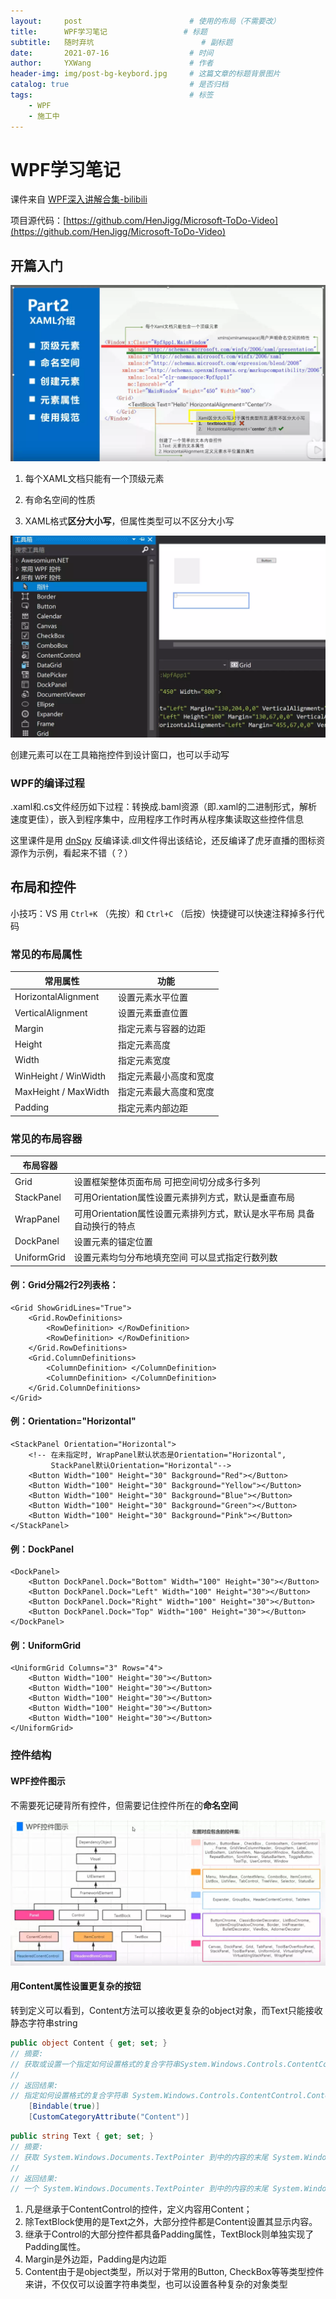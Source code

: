 ```yaml
---
layout:     post   				        # 使用的布局（不需要改）
title:      WPF学习笔记					# 标题 
subtitle:   随时弃坑						# 副标题
date:       2021-07-16 				    # 时间
author:     YXWang 					    # 作者
header-img: img/post-bg-keybord.jpg	 	# 这篇文章的标题背景图片
catalog: true 						    # 是否归档
tags:								    # 标签
    - WPF
    - 施工中
---
```


# WPF学习笔记

课件来自 [WPF深入讲解合集-bilibili](https://www.bilibili.com/video/BV1HC4y1b76v)

项目源代码：[https://github.com/HenJigg/Microsoft-ToDo-Video](https://github.com/HenJigg/Microsoft-ToDo-Video)

## 开篇入门

![](media\image-20210715214240910.webp)

1. 每个XAML文档只能有一个顶级元素

2. 有命名空间的性质

3. XAML格式**区分大小写**，但属性类型可以不区分大小写 

![](media\image-20210715215033185.webp)

创建元素可以在工具箱拖控件到设计窗口，也可以手动写

### WPF的编译过程

.xaml和.cs文件经历如下过程：转换成.baml资源（即.xaml的二进制形式，解析速度更佳），嵌入到程序集中，应用程序工作时再从程序集读取这些控件信息

这里课件是用 [dnSpy](https://github.com/dnSpy/) 反编译读.dll文件得出该结论，还反编译了虎牙直播的图标资源作为示例，看起来不错（？）

## 布局和控件

小技巧：VS 用 `Ctrl+K` （先按）和 `Ctrl+C` （后按）快捷键可以快速注释掉多行代码

### 常见的布局属性

| **常用属性**         | **功能**               |
| -------------------- | ---------------------- |
| HorizontalAlignment  | 设置元素水平位置       |
| VerticalAlignment    | 设置元素垂直位置       |
| Margin               | 指定元素与容器的边距   |
| Height               | 指定元素高度           |
| Width                | 指定元素宽度           |
| WinHeight / WinWidth | 指定元素最小高度和宽度 |
| MaxHeight / MaxWidth | 指定元素最大高度和宽度 |
| Padding              | 指定元素内部边距       |

### 常见的布局容器

| **布局容器** |                                                              |
| ------------ | ------------------------------------------------------------ |
| Grid         | 设置框架整体页面布局  可把空间切分成多行多列                 |
| StackPanel   | 可用Orientation属性设置元素排列方式，默认是垂直布局          |
| WrapPanel    | 可用Orientation属性设置元素排列方式，默认是水平布局  具备自动换行的特点 |
| DockPanel    | 设置元素的锚定位置                                           |
| UniformGrid  | 设置元素均匀分布地填充空间  可以显式指定行数列数             |

#### 例：Grid分隔2行2列表格：

```xaml
<Grid ShowGridLines="True">
    <Grid.RowDefinitions>
        <RowDefinition> </RowDefinition>
        <RowDefinition> </RowDefinition>
    </Grid.RowDefinitions>
    <Grid.ColumnDefinitions>
        <ColumnDefinition> </ColumnDefinition>
        <ColumnDefinition> </ColumnDefinition>
    </Grid.ColumnDefinitions>
</Grid>
```

#### 例：Orientation="Horizontal"

```xaml
<StackPanel Orientation="Horizontal">
    <!-- 在未指定时, WrapPanel默认状态是Orientation="Horizontal", 
		 StackPanel默认Orientation="Horizontal"-->
    <Button Width="100" Height="30" Background="Red"></Button>
    <Button Width="100" Height="30" Background="Yellow"></Button>
    <Button Width="100" Height="30" Background="Blue"></Button>
    <Button Width="100" Height="30" Background="Green"></Button>
    <Button Width="100" Height="30" Background="Pink"></Button>
</StackPanel>
```

#### 例：DockPanel

```xaml
<DockPanel>
    <Button DockPanel.Dock="Bottom" Width="100" Height="30"></Button>
    <Button DockPanel.Dock="Left" Width="100" Height="30"></Button>
    <Button DockPanel.Dock="Right" Width="100" Height="30"></Button>
    <Button DockPanel.Dock="Top" Width="100" Height="30"></Button>
</DockPanel> 
```

#### 例：UniformGrid

```xaml
<UniformGrid Columns="3" Rows="4">
    <Button Width="100" Height="30"></Button>
    <Button Width="100" Height="30"></Button>
    <Button Width="100" Height="30"></Button>
    <Button Width="100" Height="30"></Button>
    <Button Width="100" Height="30"></Button>
</UniformGrid>
```

### 控件结构

#### WPF控件图示 

不需要死记硬背所有控件，但需要记住控件所在的**命名空间**

![](media\image-20210717101311254.webp)

####  用Content属性设置更复杂的按钮

转到定义可以看到，Content方法可以接收更复杂的object对象，而Text只能接收静态字符串string

```c#
public object Content { get; set; }
// 摘要:
// 获取或设置一个指定如何设置格式的复合字符串System.Windows.Controls.ContentControl.Content 属性，它显示为一个字符串。
//
// 返回结果:
// 指定如何设置格式的复合字符串 System.Windows.Controls.ContentControl.Content 属性，它显示为一个字符串。
    [Bindable(true)]
    [CustomCategoryAttribute("Content")]
```

```C#
public string Text { get; set; }
// 摘要:
// 获取 System.Windows.Documents.TextPointer 到中的内容的末尾 System.Windows.Controls.TextBlock。
//
// 返回结果:
// 一个 System.Windows.Documents.TextPointer 到中的内容的末尾 System.Windows.Controls.TextBlock。
```

1. 凡是继承于ContentControl的控件，定义内容用Content；
2. 除TextBlock使用的是Text之外，大部分控件都是Content设置其显示内容。
3. 继承于Control的大部分控件都具备Padding属性，TextBlock则单独实现了Padding属性。
4. Margin是外边距，Padding是内边距
5. Content由于是object类型，所以对于常用的Button, CheckBox等等类型控件来讲，不仅仅可以设置字符串类型，也可以设置各种复杂的对象类型









 